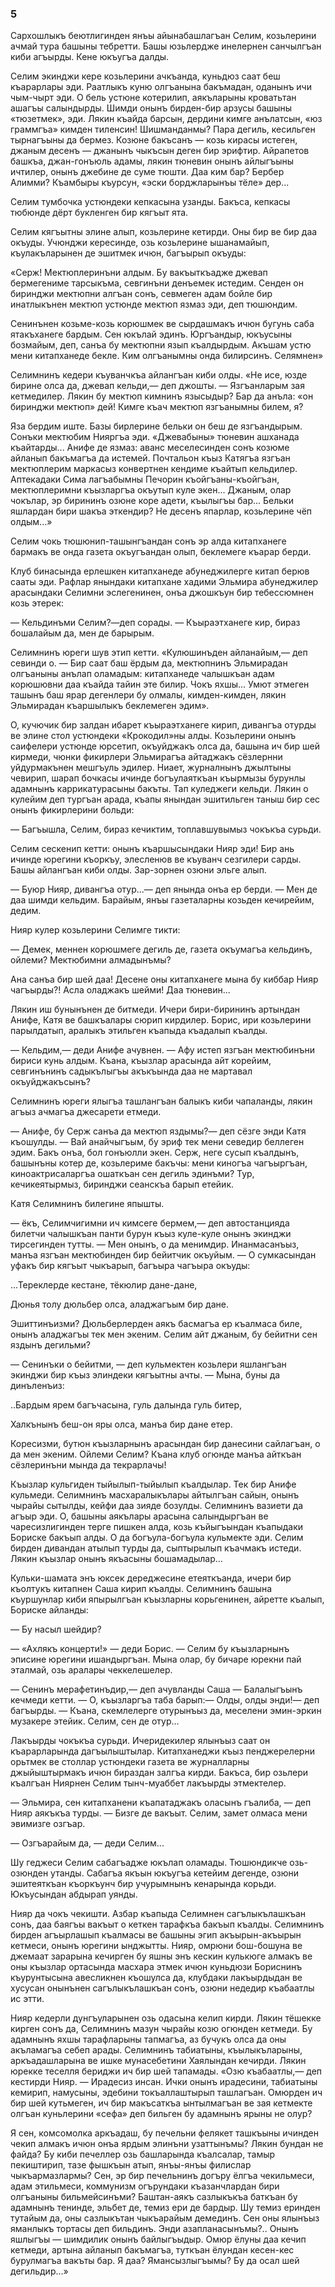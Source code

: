 ### 5

Сархошлыкъ беютлигинден янъы айынабашлагъан Селим, козьлерини ачмай тура башыны тебретти.
Башы юзьлердже инелернен санчылгъан киби агъырды.
Кене юкъугъа далды.

Селим экинджи кере козьлерини ачкъанда, куньдюз саат беш къарарлары эди.
Раатлыкъ куню олгъанына бакъмадан, оданынъ ичи чым-чырт эди.
О бель устюне котерилип, аякъларыны кроватьтан ашагъы салындырды.
Шимди онынъ бирден-бир арзусы башыны «тюзетмек», эди.
Лякин къайда барсын, дердини кимге анълатсын, «юз граммгъа» кимден тиленсин!
Шишманданмы?
Пара дегиль, кесильген тырнагъыны да бермез.
Козюне бакъсанъ — козь кирасы истеген, джаным десенъ — джанынъ чыкъсын деген бир эрифтир.
Айрапетов башкъа, джан-гонъюль адамы, лякин тюневин онынъ айлыгъыны ичтилер, онынъ джебине де суме тюшти.
Даа ким бар?
Бербер Алимми?
Къамбыры къурсун, «эски борджларынъы тёле» дер...

Селим тумбочка устюндеки кепкасына узанды.
Бакъса, кепкасы тюбюнде дёрт букленген бир кягъыт ята.

Селим кягъытны элине алып, козьлерине кетирди.
Оны бир ве бир даа окъуды.
Учюнджи кересинде, озь козьлерине ышанамайып, къулакъларынен де эшитмек ичюн, багъырып окъуды:

«Серж!
Мектюплеринъни алдым.
Бу вакъыткъадже джевап бермегениме тарсыкъма, севгинъни денъемек истедим.
Сенден он биринджи мектюпни алгъан сонъ, севмеген адам бойле бир инатлыкънен мектюп устюнде мектюп язмаз эди, деп тюшюндим.

Сенинънен козьме-козь корюшмек ве сырдашмакъ ичюн бугунь саба ятакъханеге бардым.
Сен юкълай эдинъ.
Юргъандыр, юкъусыны бозмайым, деп, санъа бу мектюпни язып къалдырдым.
Акъшам устю мени китапханеде бекле.
Ким олгъанымны онда билирсинъ.
Селямнен»

Селимнинъ кедери къуванчкъа айлангъан киби олды.
«Не исе, юзде бирине олса да, джевап кельди,— деп джошты.
— Язгъанларым зая кетмедилер.
Лякин бу мектюп кимнинъ язысыдыр?
Бар да анъла:
«он биринджи мектюп» дей!
Кимге къач мектюп язгъанымны билем, я?

Яза бердим иште.
Базы бирлерине бельки он беш де язгъандырым.
Сонъки мектюбим Нияргъа эди.
«Джевабыны» тюневин ашханада къайтарды...
Анифе де язмаз: аванс меселесинден сонъ козюме айланып бакъмагъа да истемей.
Почтальон къыз Катягъа язгъан мектюплерим маркасыз конвертнен кендиме къайтып кельдилер.
Аптекадаки Сима лагъабымны Печорин къойгъаны-къойгъан, мектюплеримни къызларгъа окъутып куле экен...
Джаным, олар чокълар, эр бирининъ озюне коре адети, къылыгъы бар...
Бельки яшлардан бири шакъа эткендир?
Не десенъ япарлар, козьлерине чёп олдым...»

Селим чокь тюшюнип-ташынгъандан сонъ эр алда китапханеге бармакъ ве онда газета окъугъандан олып, беклемеге къарар берди.

Клуб бинасында ерлешкен китапханеде абунеджилерге китап берюв сааты эди.
Рафлар янындаки китапхане хадими Эльмира абунеджилер арасындаки Селимни эслегенинен, онъа джошкъун бир тебессюмнен козь этерек:

— Кельдинъми Селим?—деп сорады.
— Къыраэтханеге кир, бираз бошалайым да, мен де барырым.

Селимнинъ юреги шув этип кетти.
«Кулюшинъден айланайым,— деп севинди о.
— Бир саат баш ёрдым да, мектюпнинъ Эльмирадан олгъаныны анълап оламадым: китапханеде чалышкъан адам корюшювни даа къайда тайин эте билир.
Чокъ яхшы...
Умют этмеген ташынъ баш ярар дегенлери бу олмалы, кимден-кимден, лякин Эльмирадан къаршылыкъ беклемеген эдим».

О, кучючик бир залдан ибарет къыраэтханеге кирип, дивангъа отурды ве элине стол устюндеки «Крокодил»ны алды.
Козьлерини онынъ саифелери устюнде юрсетип, окъуйджакъ олса да, башына ич бир шей кирмеди, чюнки фикирлери Эльмирагъа айтаджакъ сёзлернни уйдурмакънен мешгъуль эдилер.
Ниает, журналнынъ джылтыны чевирип, шарап бочкасы ичинде богъулаяткъан къырмызы бурунлы адамнынъ каррикатурасыны бакъты.
Тап куледжеги кельди.
Лякин о кулейим деп тургъан арада, къапы янындан эшитильген таныш бир сес онынъ фикирлерини больди:

— Багъышла, Селим, бираз кечиктим, топлавшувымыз чокъкъа сурьди.

Селим сескенип кетти: онынъ къаршысындаки Нияр эди!
Бир ань ичинде юрегини къоркъу, элесленюв ве къуванч сезгилери сарды.
Башы айлангъан киби олды.
Зар-зорнен озюни эльге алып.

— Буюр Нияр, дивангъа отур...— деп янында онъа ер берди.
— Мен де даа шимди кельдим.
Барайым, янъы газеталарны козьден кечирейим, дедим.

Нияр кулер козьлерини Селимге тикти:

— Демек, меннен корюшмеге дегиль де, газета окъумагъа кельдинъ, ойлеми?
Мектюбимни алмадынъмы?

Ана санъа бир шей даа!
Десене оны китапханеге мына бу киббар Нияр чагъырды?!
Асла оладжакъ шейми!
Даа тюневин...

Лякин иш бунынънен де битмеди.
Ичери бири-бирининъ артындан Анифе, Катя ве башкъалары сюрип кирдилер.
Борис, ири козьлерини парылдатып, аралыкъ этильген къапыда къадалып къалды.

— Кельдим,— деди Анифе ачувнен.
— Афу истеп язгъан мектюбинъни бириси кунь алдым.
Къана, къызлар арасында айт корейим, севгинънинъ садыкълыгъы акъкъында даа не мартавал окъуйджакъсынъ?

Селимнинъ юреги ялыгъа ташлангъан балыкъ киби чапаланды, лякин агъыз ачмагъа джесарети етмеди.

— Анифе, бу Серж санъа да мектюп яздымы?— деп сёзге энди Катя къошулды.
— Вай анайчыгъым, бу эриф тек мени севедир беллеген эдим.
Бакъ онъа, бол гонъюлли экен.
Серж, неге сусып къалдынъ, башынъны котер де, козьлериме бакъчы: мени киногъа чагъыргъан, киноактрисаларгъа ошаткъан сен дегиль эдинъми?
Тур, кечикеятырмыз, биринджи сеанскъа барып етейик.

Катя Селимнинъ билегине япышты.

— ёкъ, Селимчигимни ич кимсеге бермем,— деп автостанцияда билетчи чалышкъан панти бурун къыз куле-куле онынъ экинджи тирсегинден тутты.
— Мен онынъ, о да менимдир.
Инанмасанъыз, манъа язгъан мектюбинден бир бейитчик окъуйым.
— О сумкасындан уфакъ бир кягъыт чыкъарып, багъыра чагъыра окъуды:

...Тереклерде кестане, тёкюлир дане-дане,

Дюнья толу дюльбер олса, аладжагъым бир дане.

Эшиттинъизми?
Дюльберлерден аякъ басмагъа ер къалмаса биле, онынъ аладжагъы тек мен экеним.
Селим айт джаным, бу бейитни сен яздынъ дегильми?

— Сенинъки о бейитми, — деп кульмектен козьлери яшлангъан экинджи бир къыз элиндеки кягъытны ачты.
— Мына, буны да динъленъиз:

..Бардым ярем багъчасына, гуль далында гуль битер,

Халкънынъ беш-он яры олса, манъа бир дане етер.

Коресизми, бутюн къызларнынъ арасындан бир данесини сайлагъан, о да мен экеним.
Ойлеми Селим?
Къана клуб огюнде манъа айткъан сёзлеринъни мында да текрарлачы!

Къызлар кульгиден тыйылып-тыйылып къалдылар.
Тек бир Анифе кульмеди.
Селимнинъ масхаралыкълары айтылгъан сайын, онынъ чырайы сытылды, кейфи даа зияде бозулды.
Селимнинъ вазиети да агъыр эди.
О, башыны аякълары арасына салындыргъан ве чаресизлигинден терге пишкен алда, козь къйыгъындан къапыдаки Бориске бакъып алды.
О да богъула-богъула кульмекте эди.
Селим бирден дивандан атылып турды да, сыптырылып къачмакъ истеди.
Лякин къызлар онынъ якъасыны бошамадылар...

Кульки-шамата энъ юксек дереджесине етеяткъанда, ичери бир къолтукъ китапнен Саша кирип къалды.
Селимнинъ башына къуршунлар киби япырылгъан къызларны корьгенинен, айретте къалып, Бориске айланды:

— Бу насыл шейдир?

— «Ахлякъ концерти!» — деди Борис.
— Селим бу къызларнынъ эписине юрегини ишандыргъан.
Мына олар, бу бичаре юрекни пай эталмай, озь аралары чеккелешелер.

— Сенинъ мерафетинъдир,— деп ачувланды Саша 
— Балалыгъынъ кечмеди кетти.
— О, къызларгъа таба барып:— Олды, олды энди!— деп багъырды.
— Къана, скемлелерге отурынъыз да, меселени эмин-эркин музакере этейик.
Селим, сен де отур...

Лакъырды чокъкъа сурьди.
Ичеридекилер ялынъыз саат он къарарларында дагъылыштылар.
Китапханеджи къыз пенджерелерни орьтмек ве столлар устюндеки газета ве журналларны джыйыштырмакъ ичюн бираздан залгъа кирди.
Бакъса, бир озьлери къалгъан Ниярнен Селим тынч-муаббет лакъырды этмектелер.

— Эльмира, сен китапханени къапатаджакъ оласынъ гъалиба, — деп Нияр аякъкъа турды.
— Бизге де вакъыт.
Селим, замет олмаса мени эвимизге озгъар.

— Озгъарайым да, — деди Селим...

Шу геджеси Селим сабагъадже юкълап оламады.
Тюшюндикче озь-озюнден утанды.
Сабагъа якъын юкъугъа кетейим дегенде, озюни эшитеяткъан къоркъунч бир учурымнынъ кенарында корьди.
Юкъусындан абдырап уянды.

Нияр да чокъ чекишти.
Азбар къапыда Селимнен сагълыкълашкъан сонъ, даа баягъы вакъыт о кеткен тарафкъа бакъып къалды.
Селимнинъ бирден агъырлашып къалмасы ве башыны эгип акъырын-акъырын кетмеси, онынъ юрегини ынджытты.
Нияр, омрюни бош-бошуна ве джемаат зарарына кечирген бу яшны энъ кескин кулькюге алмакъ ве оны къызлар ортасында масхара этмек ичюн куньдюзи Бориснинъ къурунтысына авесликнен къошулса да, клубдаки лакъырдыдан ве хусусан онынънен сагълыкълашкъан сонъ, озюни недедир къабаатлы ис этти.

Нияр кедерли дунгъуларынен озь одасына келип кирди.
Лякин тёшекке кирген сонъ да, Селимнинъ мазун чырайы козю огюнден кетмеди.
Бу адамнынъ яхшы тарафларыны тапмагъа, аз бучукъ олса да оны акъламагъа себеп арады.
Селимнинъ табиатыны, къылыкъларыны, аркъадашларына ве ишке мунасебетини Хаялындан кечирди.
Лякин юрекке теселля бериджи ич бир шей тапамады.
«Озю къабаатлы,— деп кестирди Нияр.
— Ирадесиз инсан.
Ички онынъ ирадесини, табиатыны кемирип, намусыны, эдебини токъаллаштырып ташлагъан.
Омюрден ич бир шей кутьмеген, ич бир макъсаткъа ынтылмагъан ве зая кетмекте олгъан куньлерини «сефа» деп бильген бу адамнынъ ярыны не олур?

Я сен, комсомолка аркъадаш, бу печельни фелякет ташкъыны ичинден чекип алмакъ ичюн онъа ярдым элинъни узаттынъмы?
Лякин бундан не файда?
Бу киби печеллер озь башларында къалсалар, тамыр пекиштирип, тазе фышкъын атып, янъы-янъы филислар чыкъармазлармы?
Сен, эр бир печельнинъ догъру ёлгъа чекильмеси, адам этильмеси, коммунизм огърундаки къазанчлардан бири олгъаныны бильмейсинъми?
Баштан-аякъ сазлыкъкъа баткъан бу адамнынъ тенинде, эльбет де, темиз ери де бардыр.
Шу темиз еринден тутайым да, оны сазлыкътан чыкъарайым демединъ.
Сен оны ялынъыз яманлыкъ тортасы деп бильдинъ.
Энди азапланасынъмы?..
Онынъ яшлыгъы — шимдилик онынъ байлыгъыдыр.
Омюр ёлуны даа кечип кетмеди, артына айланып бакъмагъа, туткъан ёлундан кесен-кес бурулмагъа вакъты бар.
Я даа?
Ямансызлыгъымы?
Бу да осал шей дегильдир...»
